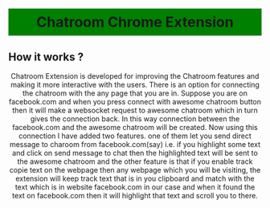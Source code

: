 <div id="main_container" align="center">
    <h1 style="background-color:green;padding:10px">
        Chatroom Chrome Extension
    </h1>
</div>

## How it works ?
<p style="text-align:center;">
Chatroom Extension is developed for improving the Chatroom features and making it more interactive with the users. There is an option for connecting the chatroom with the any page that you are in. Suppose you are on facebook.com and when you press connect with awesome chatroom button then it will make a websocket request to awesome chatroom which in turn gives the connection back. In this way connection between the facebook.com and the awesome chatroom will be created. Now using this connection I have added two features. one of them let you send direct message to charoom from facebook.com(say) i.e. if you highlight some text and click on send message to chat then the highlighted text will be sent to the awesome chatroom and the other feature is that if you enable track copie text on the webpage then any webpage which you will be visiting, the extension will keep track text that is in you clipboard and match with the text which is in website facebook.com in our case and when it found the text on facebook.com then it will highlight that text and scroll you to there.
</p>
